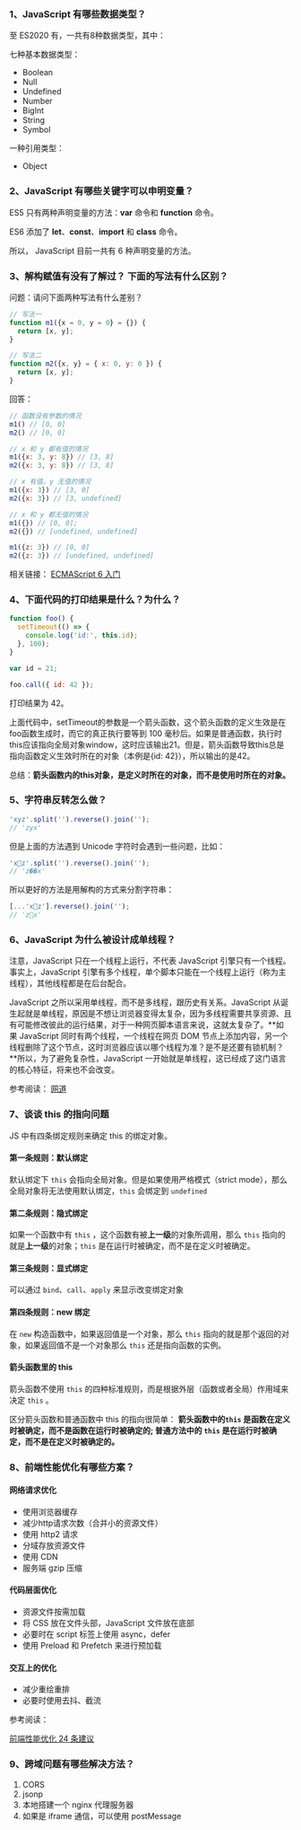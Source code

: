 <!-- ES6 相关 -->

### 1、JavaScript 有哪些数据类型？

至 ES2020 有，一共有8种数据类型，其中：

七种基本数据类型：

- Boolean
- Null
- Undefined
- Number
- BigInt
- String
- Symbol

一种引用类型：

- Object

### 2、JavaScript 有哪些关键字可以申明变量？

ES5 只有两种声明变量的方法：**var** 命令和 **function** 命令。

ES6 添加了 **let**、**const**、**import** 和 **class** 命令。

所以， JavaScript 目前一共有 6 种声明变量的方法。

### 3、解构赋值有没有了解过？ 下面的写法有什么区别？

问题：请问下面两种写法有什么差别？

```js
// 写法一
function m1({x = 0, y = 0} = {}) {
  return [x, y];
}

// 写法二
function m2({x, y} = { x: 0, y: 0 }) {
  return [x, y];
}
```

回答：

```js
// 函数没有参数的情况
m1() // [0, 0]
m2() // [0, 0]

// x 和 y 都有值的情况
m1({x: 3, y: 8}) // [3, 8]
m2({x: 3, y: 8}) // [3, 8]

// x 有值，y 无值的情况
m1({x: 3}) // [3, 0]
m2({x: 3}) // [3, undefined]

// x 和 y 都无值的情况
m1({}) // [0, 0];
m2({}) // [undefined, undefined]

m1({z: 3}) // [0, 0]
m2({z: 3}) // [undefined, undefined]
```

相关链接：
[ECMAScript 6 入门](https://es6.ruanyifeng.com/#docs/function)

### 4、下面代码的打印结果是什么？为什么？

```js
function foo() {
  setTimeout(() => {
    console.log('id:', this.id);
  }, 100);
}

var id = 21;

foo.call({ id: 42 });
```

打印结果为 42。

上面代码中，setTimeout的参数是一个箭头函数，这个箭头函数的定义生效是在foo函数生成时，而它的真正执行要等到 100 毫秒后。如果是普通函数，执行时this应该指向全局对象window，这时应该输出21。但是，箭头函数导致this总是指向函数定义生效时所在的对象（本例是{id: 42}），所以输出的是42。

总结：**箭头函数内的this对象，是定义时所在的对象，而不是使用时所在的对象。**

### 5、字符串反转怎么做？

```js
'xyz'.split('').reverse().join('');
// 'zyx'
```

但是上面的方法遇到 Unicode 字符时会遇到一些问题，比如：

```js
'x🚀z'.split('').reverse().join('');
// 'z��x'
```

所以更好的方法是用解构的方式来分割字符串：

```js
[...'x🚀z'].reverse().join('');
// 'z🚀x'
```

### 6、JavaScript 为什么被设计成单线程？

注意，JavaScript 只在一个线程上运行，不代表 JavaScript 引擎只有一个线程。事实上，JavaScript 引擎有多个线程，单个脚本只能在一个线程上运行（称为主线程），其他线程都是在后台配合。

JavaScript 之所以采用单线程，而不是多线程，跟历史有关系。JavaScript 从诞生起就是单线程，原因是不想让浏览器变得太复杂，因为多线程需要共享资源、且有可能修改彼此的运行结果，对于一种网页脚本语言来说，这就太复杂了。**如果 JavaScript 同时有两个线程，一个线程在网页 DOM 节点上添加内容，另一个线程删除了这个节点，这时浏览器应该以哪个线程为准？是不是还要有锁机制？**所以，为了避免复杂性，JavaScript 一开始就是单线程，这已经成了这门语言的核心特征，将来也不会改变。

参考阅读：
[网道](https://wangdoc.com/javascript/async/general.html#%E5%8D%95%E7%BA%BF%E7%A8%8B%E6%A8%A1%E5%9E%8B)

### 7、谈谈 this 的指向问题

JS 中有四条绑定规则来确定 this 的绑定对象。

#### 第一条规则：默认绑定

默认绑定下 `this` 会指向全局对象。但是如果使用严格模式（strict mode），那么全局对象将无法使用默认绑定，`this` 会绑定到 `undefined`

#### 第二条规则：隐式绑定

如果一个函数中有 `this` ，这个函数有被**上一级**的对象所调用，那么 `this` 指向的就是**上一级**的对象；`this` 是在运行时被确定，而不是在定义时被确定。

#### 第三条规则：显式绑定

可以通过 `bind`、`call`、`apply` 来显示改变绑定对象

#### 第四条规则：new 绑定

在 `new` 构造函数中，如果返回值是一个对象，那么 `this` 指向的就是那个返回的对象，如果返回值不是一个对象那么 `this` 还是指向函数的实例。

#### 箭头函数里的 this

箭头函数不使用 `this` 的四种标准规则，而是根据外层（函数或者全局）作用域来决定 `this` 。

区分箭头函数和普通函数中 this 的指向很简单： **箭头函数中的`this` 是函数在定义时被确定，而不是函数在运行时被确定的; 普通方法中的 `this` 是在运行时被确定，而不是在定义时被确定的。**

### 8、前端性能优化有哪些方案？

#### 网络请求优化

- 使用浏览器缓存
- 减少http请求次数（合并小的资源文件）
- 使用 http2 请求
- 分域存放资源文件
- 使用 CDN
- 服务端 gzip 压缩

#### 代码层面优化

- 资源文件按需加载
- 将 CSS 放在文件头部，JavaScript 文件放在底部
- 必要时在 script 标签上使用 async，defer
- 使用 Preload 和 Prefetch 来进行预加载

#### 交互上的优化

- 减少重绘重排
- 必要时使用去抖、截流

参考阅读：

[前端性能优化 24 条建议](https://segmentfault.com/a/1190000022205291)

### 9、跨域问题有哪些解决方法？

1. CORS
1. jsonp
1. 本地搭建一个 nginx 代理服务器
1. 如果是 iframe 通信，可以使用 postMessage

